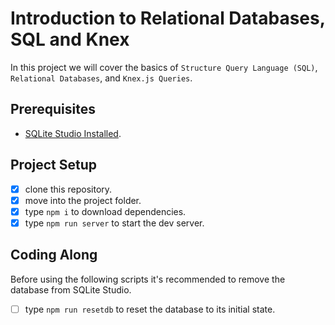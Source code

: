 # Introduction to Relational Databases, SQL and Knex

In this project we will cover the basics of `Structure Query Language (SQL)`, `Relational Databases`, and `Knex.js Queries`.

## Prerequisites

- [SQLite Studio Installed](https://sqlitestudio.pl/index.rvt?act=download).

## Project Setup

- [X] clone this repository.
- [X] move into the project folder.
- [X] type `npm i` to download dependencies.
- [X] type `npm run server` to start the dev server.

## Coding Along

Before using the following scripts it's recommended to remove the database from SQLite Studio.

- [ ] type `npm run resetdb` to reset the database to its initial state.
